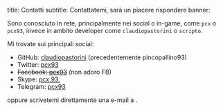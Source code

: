 title: Contatti
subtitle: Contattatemi, sarà un piacere rispondere
banner:

Sono conosciuto in rete, principalmente nei social o in-game, come `pcx`
o `pcx93`, invece in ambito developer come `claudiopastorini` o `scripto`.

Mi trovate sui principali social:

<ul>
    <li class="contacts" data-type="github">GitHub: <a href="https://github.com/claudiopastorini" target="_blank">claudiopastorini</a> (precedentemente pincopallino93)</li>
    <li class="contacts" data-type="twitter">Twitter: <a href="https://twitter.com/pcx93" target="_blank">pcx93</a></li>
    <li class="contacts" data-type="facebook"><del>Facebook: <a href="https://www.facebook.com/pcx93" target="_blank">pcx93</a></del> (non adoro FB)</li> 
    <li class="contacts" data-type="skype">Skype: <a href="skype:pcx.93.?call" target="_blank">pcx.93.</a></li>
    <li class="contacts" data-type="telegram">Telegram: <a href="https://telegram.me/pcx93" target="_blank">pcx93</a></li>
</ul>

oppure scrivetemi direttamente una e-mail a <script language="JavaScript">
    var username = "pastorini.claudio";
    var hostname = "gmail.com";
    var linktext = username + "@" + hostname ;
    document.write("<a href='" + "mail" + "to:" + username + "@" + hostname + "'>" + linktext + "</a>");
</script>.

